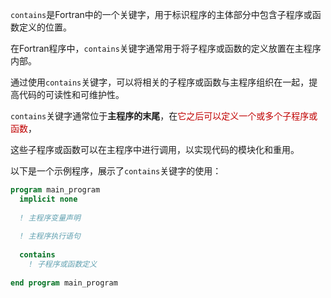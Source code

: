 `contains`是Fortran中的一个关键字，用于标识程序的主体部分中包含子程序或函数定义的位置。

在Fortran程序中，`contains`关键字通常用于将子程序或函数的定义放置在主程序内部。

通过使用`contains`关键字，可以将相关的子程序或函数与主程序组织在一起，提高代码的可读性和可维护性。

`contains`关键字通常位于**主程序的末尾**，在<font color="#c00000">它之后可以定义一个或多个子程序或函数</font>，

这些子程序或函数可以在主程序中进行调用，以实现代码的模块化和重用。

以下是一个示例程序，展示了`contains`关键字的使用：

```fortran
program main_program
  implicit none
  
  ! 主程序变量声明
  
  ! 主程序执行语句
  
  contains
    ! 子程序或函数定义
  
end program main_program
```

